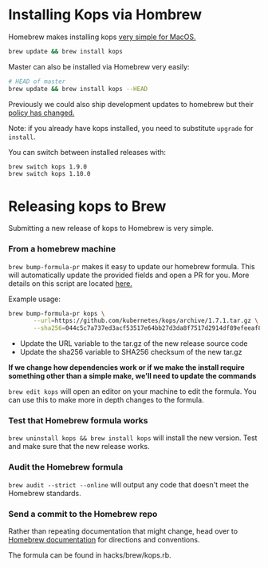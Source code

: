 # Installing Kops via Hombrew

Homebrew makes installing kops [very simple for MacOS.](../install.md)
```bash
brew update && brew install kops
```

Master can also be installed via Homebrew very easily:
```bash
# HEAD of master
brew update && brew install kops --HEAD
```

Previously we could also ship development updates to homebrew but their [policy has changed.](https://github.com/Homebrew/brew/pull/5060#issuecomment-428149176)

Note: if you already have kops installed, you need to substitute `upgrade` for `install`.

You can switch between installed releases with:
```bash
brew switch kops 1.9.0
brew switch kops 1.10.0
```

# Releasing kops to Brew

Submitting a new release of kops to Homebrew is very simple.

### From a homebrew machine

`brew bump-formula-pr` makes it easy to update our homebrew formula.
This will automatically update the provided fields and open a PR for you.
More details on this script are located [here.](https://github.com/Homebrew/brew/blob/master/Library/Homebrew/dev-cmd/bump-formula-pr.rb)

Example usage:
```bash
brew bump-formula-pr kops \
       --url=https://github.com/kubernetes/kops/archive/1.7.1.tar.gz \
       --sha256=044c5c7a737ed3acf53517e64bb27d3da8f7517d2914df89efeeaf84bc8a722a
```

* Update the URL variable to the tar.gz of the new release source code
* Update the sha256 variable to SHA256 checksum of the new tar.gz

**If we change how dependencies work or if we make the install require something other than a simple make, we'll need to update the commands**

```brew edit kops``` will open an editor on your machine to edit the formula.
You can use this to make more in depth changes to the formula.

### Test that Homebrew formula works
```brew uninstall kops && brew install kops``` will install the new version.
Test and make sure that the new release works.

### Audit the Homebrew formula
```brew audit --strict --online``` will output any code that doesn't meet the Homebrew standards.

### Send a commit to the Homebrew repo

Rather than repeating documentation that might change, head over to
[Homebrew documentation](https://github.com/Homebrew/brew/blob/master/docs/Formula-Cookbook.md#commit)
for directions and conventions.


The formula can be found in hacks/brew/kops.rb.
